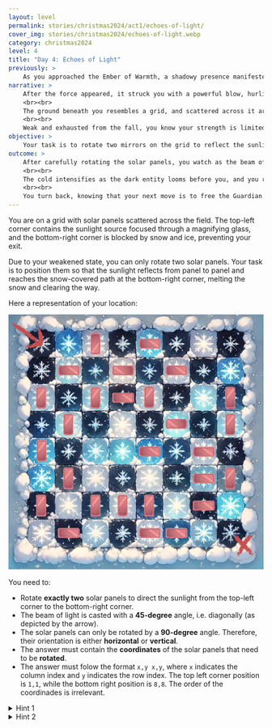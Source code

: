 ```yaml
---
layout: level
permalink: stories/christmas2024/act1/echoes-of-light/
cover_img: stories/christmas2024/echoes-of-light.webp
category: christmas2024
level: 4
title: "Day 4: Echoes of Light"
previously: >
    As you approached the Ember of Warmth, a shadowy presence manifested on the path. The air grew colder and darker, and a sinister force appeared between you and the Ember, blocking your way forward and filling you with dread.
narrative: >
    After the force appeared, it struck you with a powerful blow, hurling you far from the path to the Ember of Warmth. Dazed and weakened from the fall, you find yourself in a strange field, disoriented and surrounded by towering walls of snow and ice, which block your way back to the Ember.
    <br><br>
    The ground beneath you resembles a grid, and scattered across it are several solar panels, reflecting faint beams of sunlight that struggle to reach the cold earth. Nearby, you spot a magnifying glass — a tool that could focus the sunlight into a beam strong enough to melt the ice.
    <br><br>
    Weak and exhausted from the fall, you know your strength is limited. You can only rotate two of the solar panels, and they must be positioned perfectly to guide the light toward the snow-covered path blocking your exit. The grid is like a chessboard, and the task before you requires precision and clever thinking. Only by reflecting and focusing the sunlight in just the right way can you clear the snow and continue your journey toward the Ember.
objective: >
    Your task is to rotate two mirrors on the grid to reflect the sunlight from the top left corner to the bottom right, where the snow is blocking your way. Strategically rotate the mirrors to create a path for the beam to reach the snow-covered exit.
outcome: >
    After carefully rotating the solar panels, you watch as the beam of sunlight bounces across the icy grid and strikes the snow-covered wall. Slowly, the thick layers of ice and snow begin to melt, clearing a narrow path ahead. Exhausted, you take a few steps forward, but just as you reach the opening, the malevolent force returns. Its presence is overwhelming — far more powerful than you anticipated.
    <br><br>
    The cold intensifies as the dark entity looms before you, and you realize the futility of trying to face it alone. Despite your best efforts, your weakened state and lack of support make the task impossible. The Ember of Warmth lies just beyond, but without the strength of the Guardian of the Hearth, there’s no way to defeat this force or reach the Ember.
    <br><br>
    You turn back, knowing that your next move is to free the Guardian. It's the only way to stand a chance against the dark force and reignite the Ember. Your journey now takes you deeper into the Frostspire, where the Guardian is imprisoned.
---
```


You are on a grid with solar panels scattered across the field. The top-left corner contains the sunlight source focused through a magnifying glass, and the bottom-right corner is blocked by snow and ice, preventing your exit.

Due to your weakened state, you can only rotate two solar panels. Your task is to position them so that the sunlight reflects from panel to panel and reaches the snow-covered path at the bottom-right corner, melting the snow and clearing the way.

Here a representation of your location:

<div><img class="challenge-img" src="/assets/img/stories/christmas2024/gridfield-with-panels.webp"></div>

You need to:
- Rotate **exactly two** solar panels to direct the sunlight from the top-left corner to the bottom-right corner.
- The beam of light is casted with a **45-degree** angle, i.e. diagonally (as depicted by the arrow).
- The solar panels can only be rotated by a **90-degree** angle. Therefore, their orientation is either **horizontal** or **vertical**.
- The answer must contain the **coordinates** of the solar panels that need to be **rotated**.
- The answer must folow the format `x,y x,y`, where `x` indicates the column index and `y` indicates the row index. The top left corner position is `1,1`, while the bottom right position is `8,8`. The order of the coordinades is irrelevant.

<details>
 <summary>Hint 1</summary> 
 The light moves in straight lines and bounces at 90-degree angles from the panels. Consider which panels would redirect the ligth to a valid position.
</details>
<details>
 <summary>Hint 2</summary>
 Try starting from the end position and backtracking the beam path. There aren't so many options available...
</details>